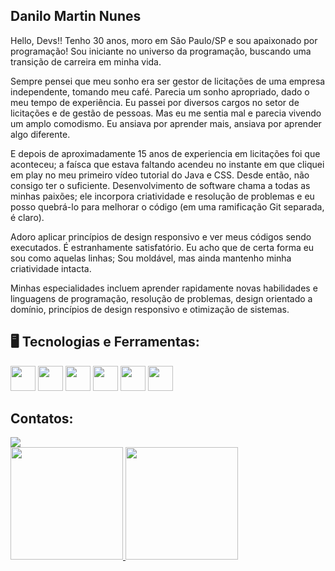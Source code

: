 ## Danilo Martin Nunes

Hello, Devs!!
Tenho 30 anos, moro em São Paulo/SP e sou apaixonado por programação! Sou iniciante no universo da programação, buscando uma transição de carreira em minha vida.

Sempre pensei que meu sonho era ser gestor de licitações de uma empresa independente, tomando meu café. Parecia um sonho apropriado, dado o meu tempo de experiência. Eu passei por diversos cargos no setor de licitações e de gestão de pessoas. Mas eu me sentia mal e parecia vivendo um amplo comodismo. Eu ansiava por aprender mais, ansiava por aprender algo diferente.

E depois de aproximadamente 15 anos de experiencia em licitações foi que aconteceu; a faísca que estava faltando acendeu no instante em que cliquei em play no meu primeiro vídeo tutorial do Java e CSS. Desde então, não consigo ter o suficiente. Desenvolvimento de software chama a todas as minhas paixões; ele incorpora criatividade e resolução de problemas e eu posso quebrá-lo para melhorar o código (em uma ramificação Git separada, é claro).

Adoro aplicar princípios de design responsivo e ver meus códigos sendo executados. É estranhamente satisfatório. Eu acho que de certa forma eu sou como aquelas linhas; Sou moldável, mas ainda mantenho minha criatividade intacta.

Minhas especialidades incluem aprender rapidamente novas habilidades e linguagens de programação, resolução de problemas, design orientado a domínio, princípios de design responsivo e otimização de sistemas. 

## 🖥️ Tecnologias e Ferramentas:

<img src="https://cdn.jsdelivr.net/gh/devicons/devicon/icons/javascript/javascript-original.svg" width="40" height="40"/> <img src="https://cdn.jsdelivr.net/gh/devicons/devicon/icons/linux/linux-original.svg" width="40" height="40"/> <img src="https://cdn.jsdelivr.net/gh/devicons/devicon/icons/git/git-original.svg" width="40" height="40"/> <img src="https://cdn.jsdelivr.net/gh/devicons/devicon/icons/github/github-original-wordmark.svg" width="40" height="40" /> <img src="https://cdn.jsdelivr.net/gh/devicons/devicon/icons/css3/css3-original-wordmark.svg" width="40" height="40" /> <img src="https://cdn.jsdelivr.net/gh/devicons/devicon/icons/html5/html5-original-wordmark.svg" width="40" height="40" />


## Contatos:

<div>
<a href="https://www.linkedin.com/in/danilo-nunes-martin/" target="_blank"><img src="https://img.shields.io/badge/-LinkedIn-%230077B5?style=for-the-badge&logo=linkedin&logoColor=white" target="_blank"></a>   
</div>
 
 
<div>
<a href="https://github.com/danilomartinnunes">
<img height="180em" src="https://github-readme-stats.vercel.app/api/top-langs/?username=danilomartinnunes&layout=compact&langs_count=7&theme=dracula"/>
<img height="180em" src="https://github-readme-stats.vercel.app/api?username=danilomartinnunes&show_icons=true&theme=dracula&include_all_commits=true&count_private=true"/>
</div>
